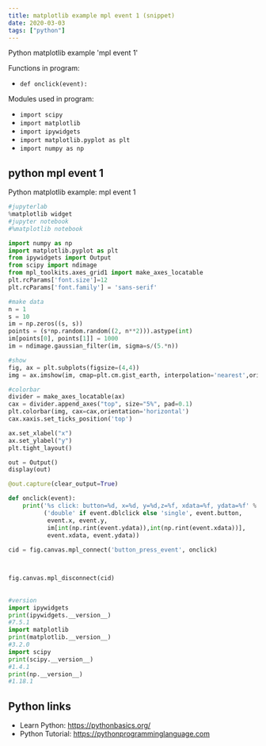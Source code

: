 ```yaml
---
title: matplotlib example mpl event 1 (snippet)
date: 2020-03-03
tags: ["python"]
---
```

Python matplotlib example 'mpl event 1'

Functions in program: 
* `def onclick(event):`

Modules used in program: 
* `import scipy`
* `import matplotlib`
* `import ipywidgets`
* `import matplotlib.pyplot as plt`
* `import numpy as np`

## python mpl event 1

Python matplotlib example: mpl event 1

```python
#jupyterlab
%matplotlib widget 
#jupyter notebook
#%matplotlib notebook 

import numpy as np
import matplotlib.pyplot as plt
from ipywidgets import Output
from scipy import ndimage
from mpl_toolkits.axes_grid1 import make_axes_locatable
plt.rcParams['font.size']=12
plt.rcParams['font.family'] = 'sans-serif'

#make data
n = 1
s = 10
im = np.zeros((s, s))
points = (s*np.random.random((2, n**2))).astype(int)
im[points[0], points[1]] = 1000
im = ndimage.gaussian_filter(im, sigma=s/(5.*n))

#show
fig, ax = plt.subplots(figsize=(4,4))
img = ax.imshow(im, cmap=plt.cm.gist_earth, interpolation='nearest',origin='upper',alpha=1)

#colorbar
divider = make_axes_locatable(ax)
cax = divider.append_axes("top", size="5%", pad=0.1)
plt.colorbar(img, cax=cax,orientation='horizontal')
cax.xaxis.set_ticks_position('top')

ax.set_xlabel("x")
ax.set_ylabel("y")
plt.tight_layout()

out = Output()
display(out)

@out.capture(clear_output=True)

def onclick(event):
    print('%s click: button=%d, x=%d, y=%d,z=%f, xdata=%f, ydata=%f' %
          ('double' if event.dblclick else 'single', event.button,
           event.x, event.y,
           im[int(np.rint(event.ydata)),int(np.rint(event.xdata))],
           event.xdata, event.ydata))
        
cid = fig.canvas.mpl_connect('button_press_event', onclick)



fig.canvas.mpl_disconnect(cid)
 
    
#version    
import ipywidgets
print(ipywidgets.__version__)
#7.5.1
import matplotlib
print(matplotlib.__version__)
#3.2.0
import scipy
print(scipy.__version__)
#1.4.1
print(np.__version__)
#1.18.1

```

## Python links

- Learn Python: https://pythonbasics.org/
- Python Tutorial: https://pythonprogramminglanguage.com
